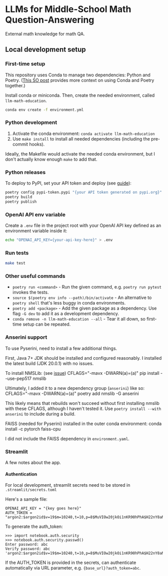 # LLMs for Middle-School Math Question-Answering

External math knowledge for math QA.

## Local development setup

### First-time setup

This repository uses Conda to manage two dependencies: Python and Poetry. ([This SO post](https://stackoverflow.com/a/71110028) provides more context on using Conda and Poetry together.)

Install conda or miniconda. Then, create the needed environment, called `llm-math-education`.

```bash
conda env create -f environment.yml
```

### Python development

1. Activate the conda environment: `conda activate llm-math-education`
2. Use `make install` to install all needed dependencies (including the pre-commit hooks).

Ideally, the Makefile would activate the needed conda environment, but I don't actually know enough `make` to add that.

### Python releases

To deploy to PyPI, set your API token and deploy (see [guide](https://www.digitalocean.com/community/tutorials/how-to-publish-python-packages-to-pypi-using-poetry-on-ubuntu-22-04)):
```bash
poetry config pypi-token.pypi "{your API token generated on pypi.org}"
poetry build
poetry publish
```

### OpenAI API env variable

Create a `.env` file in the project root with your OpenAI API key defined as an environment variable inside it:

```bash
echo "OPENAI_API_KEY={your-api-key-here}" > .env
```

### Run tests

```bash
make test
```

### Other useful commands

 - `poetry run <command>` - Run the given command, e.g. `poetry run pytest` invokes the tests.
 - `source $(poetry env info --path)/bin/activate` - An alternative to `poetry shell` that's less buggy in conda environments.
 - `poetry add <package>` - Add the given package as a dependency. Use flag `-G dev` to add it as a development dependency.
 - `conda remove -n llm-math-education --all` - Tear it all down, so first-time setup can be repeated.

### Anserini support

To use Pyserini, need to install a few additional things.

First, Java 7+ JDK should be installed and configured reasonably. I installed the latest build (JDK 20.0.1) with no issues.

To install NMSLib: (see [issue](https://github.com/nmslib/nmslib/issues/476))
    CFLAGS="-mavx -DWARN(a)=(a)" pip install --use-pep517 nmslib

Ultimately, I added it to a new dependency group (`anserini`) like so:
    CFLAGS="-mavx -DWARN(a)=(a)" poetry add nmslib -G anserini

This likely means that rebuilds won't succeed without first installing nmslib with these CFLAGS, although I haven't tested it. Use `poetry install --with anserini` to include during a build.

FAISS (needed for Pyserini) installed in the outer conda environment:
    conda install -c pytorch faiss-cpu

I did not include the FAISS dependency in `environment.yaml`.

### Streamlit

A few notes about the app.

#### Authentication

For local development, streamlit secrets need to be stored in `.streamlit/secrets.toml`

Here's a sample file:
```
OPENAI_API_KEY = "{key goes here}"
AUTH_TOKEN = "argon2:$argon2id$v=19$m=10240,t=10,p=8$MuVIOw20jkOi1nKR90hPhA$H22nY8aNyfztLYQCSj5NRw5/Cy2WOo6kl3K61RyaoZY"
```

To generate the auth_token:
```
>>> import notebook.auth.security
>>> notebook.auth.security.passwd()
Enter password: abc
Verify password: abc
'argon2:$argon2id$v=19$m=10240,t=10,p=8$MuVIOw20jkOi1nKR90hPhA$H22nY8aNyfztLYQCSj5NRw5/Cy2WOo6kl3K61RyaoZY'
```

If the AUTH_TOKEN is provided in the secrets, can authenticate automatically via URL parameter, e.g. `{base_url}?auth_token=abc`.
